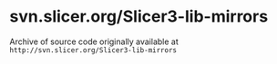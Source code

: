 # svn.slicer.org/Slicer3-lib-mirrors

Archive of source code originally available at `http://svn.slicer.org/Slicer3-lib-mirrors`
